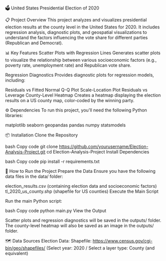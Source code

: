 🗳️ United States Presidential Election of 2020

📋 Project Overview
This project analyzes and visualizes presidential election results at the county level in the United States for 2020. It includes regression analysis, diagnostic plots, and geospatial visualizations to understand the factors influencing the vote share for different parties (Republican and Democrat).

📊 Key Features
Scatter Plots with Regression Lines
Generates scatter plots to visualize the relationship between various socioeconomic factors (e.g., poverty rate, unemployment rate) and Republican vote share.

Regression Diagnostics
Provides diagnostic plots for regression models, including:

Residuals vs Fitted
Normal Q-Q Plot
Scale-Location Plot
Residuals vs Leverage
County-Level Heatmap
Creates a heatmap displaying the election results on a US county map, color-coded by the winning party.

⚙️ Dependencies
To run this project, you'll need the following Python libraries:

matplotlib
seaborn
geopandas
pandas
numpy
statsmodels

📦 Installation
Clone the Repository

bash
Copy code
git clone https://github.com/yourusername/Election-Analysis-Project.git
cd Election-Analysis-Project
Install Dependencies

bash
Copy code
pip install -r requirements.txt

🚀 How to Run the Project
Prepare the Data
Ensure you have the following data files in the data/ folder:

election_results.csv (containing election data and socioeconomic factors)
tl_2020_us_county.shp (shapefile for US counties)
Execute the Main Script

Run the main Python script:

bash
Copy code
python main.py
View the Output

Scatter plots and regression diagnostics will be saved in the outputs/ folder.
The county-level heatmap will also be saved as an image in the outputs/ folder.

🗺️ Data Sources
Election Data: 
Shapefile: https://www.census.gov/cgi-bin/geo/shapefiles/ (Select year: 2020 / Select a layer type: County (and equivalent)
